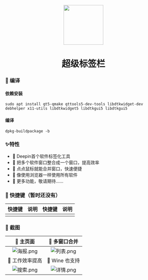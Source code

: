 <p align="center">
<img width="128" src="https://gitee.com/Limexb/SuperTabbar/raw/master/debian/top.yzzi.supertabbar.svg" >
</p>


<h1 align="center">超级标签栏</h1>


### 🍭 编译

#### 依赖安装
```
sudo apt install qt5-qmake qttools5-dev-tools libdtkwidget-dev debhelper x11-utils libdtkwidget5 libdtkgui5 libdtkgui5
```

#### 编译
```
dpkg-buildpackage -b
```


### ✨特性

- 🍕 Deepin首个软件标签化工具
- 🍥 把多个软件窗口整合成一个窗口，提高效率
- 🍔 点点鼠标就能合并窗口，快速便捷
- 🍟 像使用浏览器一样使用所有软件
- 🌭  更多功能，敬请期待……


### 🚀 快捷键（暂时还没有）


|    快捷键     | 说明                         |  快捷键   | 说明              |
| :-----------: | ---------------------------- | :-------: | ----------------- |
|  |  |           |                   |

### 🎨 截图

|                      🥼 主页面                       |                      🧥 多窗口合并                       |
| :----------------------------------------------------------: | :----------------------------------------------------------: |
| ![海报.png](https://cdn.nlark.com/yuque/0/2021/png/1375403/1613813345942-a3938712-d5f3-4f5a-b120-063614c164ff.png?x-oss-process=image%2Fresize%2Cw_516) | ![列表.png](https://cdn.nlark.com/yuque/0/2021/png/1375403/1613813471360-b518b2e8-39fe-41ae-b5c0-ae795c8d7e30.png?x-oss-process=image%2Fresize%2Cw_517) |
|                            👔 工作效率提高                          |                            👕 Wine 也支持                      |
| ![搜索.png](https://cdn.nlark.com/yuque/0/2021/png/1375403/1613813520920-7feee301-f4b0-45d1-b29f-2a97dc0e46f8.png?x-oss-process=image%2Fresize%2Cw_516) | ![详情.png](https://cdn.nlark.com/yuque/0/2021/png/1375403/1613813640208-a0aa0e39-0a18-46d3-8a28-e9e8b89bda43.png?x-oss-process=image%2Fresize%2Cw_517) |

